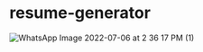 # resume-generator
![WhatsApp Image 2022-07-06 at 2 36 17 PM (1)](https://user-images.githubusercontent.com/48784610/177514450-de1d97c6-7279-440a-b3e0-04ec12058000.jpeg)
